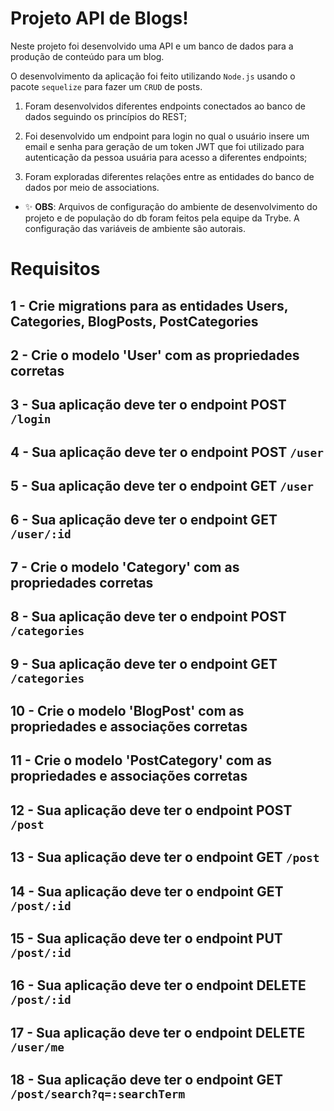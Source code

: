 # Projeto API de Blogs!

  Neste projeto foi desenvolvido uma API e um banco de dados para a produção de conteúdo para um blog. 

  O desenvolvimento da aplicação foi feito utilizando `Node.js` usando o pacote `sequelize` para fazer um `CRUD` de posts.

  1. Foram desenvolvidos diferentes endpoints conectados ao banco de dados seguindo os princípios do REST;

  2. Foi desenvolvido um endpoint para login no qual o usuário insere um email e senha para geração de um token JWT que foi utilizado para autenticação da pessoa usuária para acesso a diferentes endpoints;

  3. Foram exploradas diferentes relações entre as entidades do banco de dados por meio de associations.



  - ✨ **OBS**:  Arquivos de configuração do ambiente de desenvolvimento do projeto e de população do db foram feitos pela equipe da Trybe. A configuração das variáveis de ambiente são autorais. 


# Requisitos

## 1 - Crie migrations para as entidades Users, Categories, BlogPosts, PostCategories

## 2 - Crie o modelo 'User' com as propriedades corretas

## 3 - Sua aplicação deve ter o endpoint POST `/login`

## 4 - Sua aplicação deve ter o endpoint POST `/user`

## 5 - Sua aplicação deve ter o endpoint GET `/user`

## 6 - Sua aplicação deve ter o endpoint GET `/user/:id`

## 7 - Crie o modelo 'Category' com as propriedades corretas

## 8 - Sua aplicação deve ter o endpoint POST `/categories`

## 9 - Sua aplicação deve ter o endpoint GET `/categories`

## 10 - Crie o modelo 'BlogPost' com as propriedades e associações corretas

## 11 - Crie o modelo 'PostCategory' com as propriedades e associações corretas

## 12 - Sua aplicação deve ter o endpoint POST `/post`

## 13 - Sua aplicação deve ter o endpoint GET `/post`

## 14 - Sua aplicação deve ter o endpoint GET `/post/:id`

## 15 - Sua aplicação deve ter o endpoint PUT `/post/:id`

## 16 - Sua aplicação deve ter o endpoint DELETE `/post/:id`

## 17 - Sua aplicação deve ter o endpoint DELETE `/user/me`

## 18 - Sua aplicação deve ter o endpoint GET `/post/search?q=:searchTerm`


